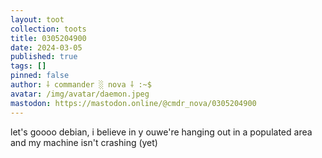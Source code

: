 ```yaml
---
layout: toot
collection: toots
title: 0305204900
date: 2024-03-05
published: true
tags: []
pinned: false
author: ⸸ commander ░ nova ⸸ :~$
avatar: /img/avatar/daemon.jpeg
mastodon: https://mastodon.online/@cmdr_nova/0305204900
---
```


let's goooo debian, i believe in y ouwe're hanging out in a populated area and my machine isn't crashing (yet)
